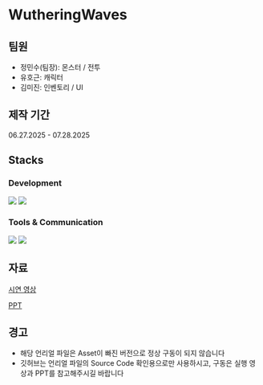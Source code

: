 # WutheringWaves

## 팀원
+ 정민수(팀장): 몬스터 / 전투
+ 유호근: 캐릭터
+ 김미진: 인벤토리 / UI


## 제작 기간
06.27.2025 - 07.28.2025


## Stacks
### Development
<div>
<img src="https://img.shields.io/badge/C++-512BD4?style=flat-square&logo=c++&logoColor=white"/>
<img src="https://img.shields.io/badge/Unreal-000000?style=flat-square&logo=unreal&logoColor=white"/>
</div>

### Tools & Communication
<div>
<img src="https://img.shields.io/badge/Notion-000000?style=flat-square&logo=notion&logoColor=white"/>
<img src="https://img.shields.io/badge/Discord-5865F2?style=flat-square&logo=discord&logoColor=white"/>
</div>


## 자료
[시연 영상](https://youtu.be/GQf60pUdguM)


[PPT](https://drive.google.com/drive/u/1/folders/1p8f3Gw2QjDXYvcOyayPNip29ujOdBgfg)


## 경고
+ 해당 언리얼 파일은 Asset이 빠진 버전으로 정상 구동이 되지 않습니다
+ 깃허브는 언리얼 파일의 Source Code 확인용으로만 사용하시고, 구동은 실행 영상과 PPT를 참고해주시길 바랍니다
